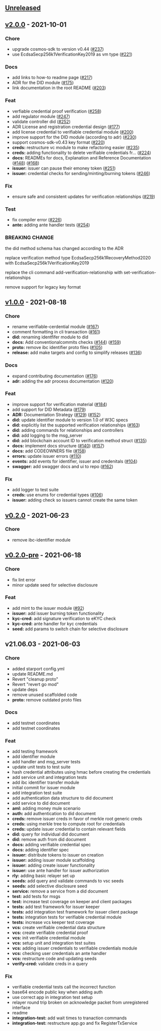 <a name="unreleased"></a>
## [Unreleased]


<a name="v2.0.0"></a>
## [v2.0.0] - 2021-10-01
### Chore
- upgrade cosmos-sdk to version v0.44 ([#237](https://github.com/allinbits/cosmos-cash/issues/237))
- use EcdsaSecp256k1VerificationKey2019 as vm type ([#221](https://github.com/allinbits/cosmos-cash/issues/221))

### Docs
- add links to how-to readme page ([#217](https://github.com/allinbits/cosmos-cash/issues/217))
- ADR for the DID module ([#175](https://github.com/allinbits/cosmos-cash/issues/175))
- link documentation in the root README ([#203](https://github.com/allinbits/cosmos-cash/issues/203))

### Feat
- verfiable credential proof verification ([#258](https://github.com/allinbits/cosmos-cash/issues/258))
- add regulator module  ([#247](https://github.com/allinbits/cosmos-cash/issues/247))
- validate controller did ([#252](https://github.com/allinbits/cosmos-cash/issues/252))
- ADR License and registration credential design ([#177](https://github.com/allinbits/cosmos-cash/issues/177))
- add license credential to verifiable credential module ([#200](https://github.com/allinbits/cosmos-cash/issues/200))
- improve support for the DID module (according to adr) ([#230](https://github.com/allinbits/cosmos-cash/issues/230))
- support cosmos-sdk-v0.43 key format ([#220](https://github.com/allinbits/cosmos-cash/issues/220))
- **creds:** restructure vc module to make refactoring easier ([#235](https://github.com/allinbits/cosmos-cash/issues/235))
- **creds:** adding functionality to delete verifiable credentials fr… ([#224](https://github.com/allinbits/cosmos-cash/issues/224))
- **docs:** READMEs for docs, Explanation and Reference Documentation ([#148](https://github.com/allinbits/cosmos-cash/issues/148)) ([#168](https://github.com/allinbits/cosmos-cash/issues/168))
- **issuer:** issuer can pause their emoney token ([#251](https://github.com/allinbits/cosmos-cash/issues/251))
- **issuer:** credential checks for  sending/minting/burning tokens ([#246](https://github.com/allinbits/cosmos-cash/issues/246))

### Fix
- ensure safe and consistent updates for verification relationships ([#219](https://github.com/allinbits/cosmos-cash/issues/219))

### Test
- fix compiler error ([#226](https://github.com/allinbits/cosmos-cash/issues/226))
- **ante:** adding ante handler tests ([#254](https://github.com/allinbits/cosmos-cash/issues/254))

### BREAKING CHANGE

the did method schema has changed according to the ADR

replace verification method type EcdsaSecp256k1RecoveryMethod2020 with EcdsaSecp256k1VerificationKey2019

replace the cli command add-verification-relationship with set-verification-relationships

remove support for legacy key format


<a name="v1.0.0"></a>
## [v1.0.0] - 2021-08-18
### Chore
- rename verifiable-cerdential module ([#167](https://github.com/allinbits/cosmos-cash/issues/167))
- comment formatting in cli transaction ([#161](https://github.com/allinbits/cosmos-cash/issues/161))
- **did:** renaming identfifer module to did
- **docs:** Add conventionalcommits checks ([#144](https://github.com/allinbits/cosmos-cash/issues/144)) ([#159](https://github.com/allinbits/cosmos-cash/issues/159))
- **proto:** remove ibc identifier proto files ([#105](https://github.com/allinbits/cosmos-cash/issues/105))
- **release:** add make targets and config to simplify releases ([#136](https://github.com/allinbits/cosmos-cash/issues/136))

### Docs
- expand contributing documentation ([#176](https://github.com/allinbits/cosmos-cash/issues/176))
- **adr:** adding the adr process documentation ([#120](https://github.com/allinbits/cosmos-cash/issues/120))

### Feat
- improve support for verification material ([#184](https://github.com/allinbits/cosmos-cash/issues/184))
- add support for DID Metadata ([#179](https://github.com/allinbits/cosmos-cash/issues/179))
- **ADR:** Documentation Strategy ([#129](https://github.com/allinbits/cosmos-cash/issues/129)) ([#152](https://github.com/allinbits/cosmos-cash/issues/152))
- **did:** update identifier module to version 1.0 of W3C specs
- **did:** explicitly list the supported verification relationships ([#163](https://github.com/allinbits/cosmos-cash/issues/163))
- **did:** adding commands for relationships and controllers
- **did:** add logging to the msg_server
- **did:** add blockchain account ID to verification method struct ([#135](https://github.com/allinbits/cosmos-cash/issues/135))
- **docs:** implement docs structure ([#140](https://github.com/allinbits/cosmos-cash/issues/140)) ([#157](https://github.com/allinbits/cosmos-cash/issues/157))
- **docs:** add CODEOWNERS file ([#158](https://github.com/allinbits/cosmos-cash/issues/158))
- **errors:** update issuer errors ([#110](https://github.com/allinbits/cosmos-cash/issues/110))
- **events:** add events for identifier, issuer and credenitals   ([#104](https://github.com/allinbits/cosmos-cash/issues/104))
- **swagger:** add swagger docs and ui to repo ([#162](https://github.com/allinbits/cosmos-cash/issues/162))

### Fix
- add logger to test suite
- **creds:** use enums for credential types ([#106](https://github.com/allinbits/cosmos-cash/issues/106))
- **issuer:** adding check so issuers cannot create the same token


<a name="v0.2.0"></a>
## [v0.2.0] - 2021-06-23
### Chore
- remove ibc-identifier module


<a name="v0.2.0-pre"></a>
## [v0.2.0-pre] - 2021-06-18
### Chore
- fix lint error
- minor update seed for selective disclosure

### Feat
- add mint to the issuer module ([#92](https://github.com/allinbits/cosmos-cash/issues/92))
- **issuer:** add issuer burning token functionality
- **kyc-cred:** add signature verification to eKYC check
- **kyc-cred:** ante handler for kyc credentials
- **seed:** add params to switch chain for selective disclosure


<a name="v21.06.03"></a>
## v21.06.03 - 2021-06-03
### Chore
- added starport config.yml
- update README.md
- Revert "cleanup proto"
- Revert "revert go mod"
- update deps
- remove unused scaffolded code
- **proto:** remove outdated proto files

### Docs
- add testnet coordinates
- add testnet coordinates

### Feat
- add testing framework
- add identifier module
- add handler and msg_server tests
- update unit tests to test suite
- hash credential attributes using hmac before creating the credentials
- add service unit and integration tests
- add ibc identifier transfer module
- initial commit for issuer module
- add integration test suite
- add authentication data structure to did document
- add service to did document
- **aml:** adding money mule scenario
- **auth:** add authentication to did document
- **creds:** remove issuer creds in favor of merkle root generic creds
- **creds:** using merkle tree to compute root for credentials
- **creds:** update issuer credential to contain relevant fields
- **did:** query for individual did document
- **did:** remove auth from did document
- **docs:** adding verifiable credential spec
- **docs:** adding identifier spec
- **issuer:** distribute tokens to issuer on creation
- **issuer:** adding issuer module scaffolding
- **issuer:** adding create issuer functionality
- **issuer:** use ante handler for issuer authorization
- **rly:** adding basic relayer set up
- **seeds:** add query and validate commands to vsc seeds
- **seeds:** add selective disclosure seed
- **service:** remove a service from a did document
- **test:** add tests for msgs
- **test:** increase test coverage on keeper and client packages
- **tests:** add test framework for issuer keeper
- **tests:** add integration test framework for issuer client package
- **tests:** integration tests for verifiable credential module
- **tests:** increase vcs keeper test coverage
- **vcs:** create verifiable credential data structure
- **vcs:** create verifiable credential proof
- **vcs:** init verifiable credential module
- **vcs:** setup unit and integration test suites
- **vcs:** adding issuer credentials to verifiable credentials module
- **vcs:** checking user credentials an ante handler
- **vcs:** restructure code and updating seeds
- **verify-cred:** validate creds in a query

### Fix
- verifiable credential tests call the incorrect function
- base64 encode public key when adding auth
- use correct app in integration test setup
- relayer round trip broken on acknowledge packet from unregistered interface
- readme
- **integration-test:** add wait times to tranaction commands
- **integration-test:** restructure app.go and fix RegisterTxService


[Unreleased]: https://github.com/allinbits/cosmos-cash/compare/v2.0.0...HEAD
[v2.0.0]: https://github.com/allinbits/cosmos-cash/compare/v1.0.0...v2.0.0
[v1.0.0]: https://github.com/allinbits/cosmos-cash/compare/v0.2.0...v1.0.0
[v0.2.0]: https://github.com/allinbits/cosmos-cash/compare/v0.2.0-pre...v0.2.0
[v0.2.0-pre]: https://github.com/allinbits/cosmos-cash/compare/v21.06.03...v0.2.0-pre
